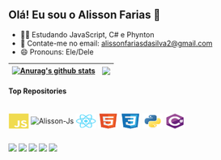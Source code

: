 ## Olá! Eu sou o Alisson Farias 👋


- 🧑‍💻 Estudando JavaScript, C# e Phynton
- 🌱 Contate-me no email: alissonfariasdasilva2@gmail.com
- 😄 Pronouns: Ele/Dele

| <a href="https://github.com/AlissonSilva02/github-readme-stats"><img align="center" src="https://github-readme-stats.vercel.app/api?username=AlissonSilva02&show_icons=true&include_all_commits=true&theme=dracula&hide_border=true" alt="Anurag's github stats" /></a> | <a href="https://github.com/AlissonSilva02/github-readme-stats"><img align="center" src="https://github-readme-stats.vercel.app/api/top-langs/?username=AlissonSilva02&layout=compact&theme=dracula&hide_border=true" /></a> |
| ------------- | ------------- |

#### Top Repositories


<div style="display: inline_block"><br>
  <img align="center" alt="Alisson-Js" height="30" width="40" src="https://raw.githubusercontent.com/devicons/devicon/master/icons/javascript/javascript-plain.svg">
  <img align="center" alt="Alisson-Js" height="30" width="40" src="https://img.icons8.com/fluent/512/node-js.png">
  <img align="center" alt="Alisson-React" height="30" width="40" src="https://raw.githubusercontent.com/devicons/devicon/master/icons/react/react-original.svg">
  <img align="center" alt="Alisson-HTML" height="30" width="40" src="https://raw.githubusercontent.com/devicons/devicon/master/icons/html5/html5-original.svg">
  <img align="center" alt="Alisson-CSS" height="30" width="40" src="https://raw.githubusercontent.com/devicons/devicon/master/icons/css3/css3-original.svg">
  <img align="center" alt="Alisson-Python" height="30" width="40" src="https://raw.githubusercontent.com/devicons/devicon/master/icons/python/python-original.svg">
  <img align="center" alt="Alisson-Csharp" height="30" width="40" src="https://raw.githubusercontent.com/devicons/devicon/master/icons/csharp/csharp-original.svg">
</div>


##


<div> 

 <a href="https://discord.gg/wagxzStdcR" target="_blank"><img src="https://img.shields.io/badge/Discord-7289DA?style=for-the-badge&logo=discord&logoColor=white" target="_blank"></a> 
  <a href = "mailto:alissonfariasdasilva2@gmail.com"><img src="https://img.shields.io/badge/-Gmail-%23333?style=for-the-badge&logo=gmail&logoColor=white" target="_blank"></a>
  <a href="https://www.linkedin.com/in/alisson-farias-da-silva-407502339/" target="_blank"><img src="https://img.shields.io/badge/-LinkedIn-%230077B5?style=for-the-badge&logo=linkedin&logoColor=white" target="_blank"></a> 
<a href = "https://alissonanuncio.my.canva.site/"><img src="https://img.shields.io/badge/website-000000?style=for-the-badge&logo=About.me&logoColor=white"></a>
<a href = "https://wa.me/5511940330018?text=Ol%C3%A1!%20Voc%C3%AA%20entrou%20em%20contato%20com%20Alisson,%20Desenvolvedor%20fullstack.%20Em%20que%20posso%20ajudar?%20 "><img src="https://img.shields.io/badge/WhatsApp-25D366?style=for-the-badge&logo=whatsapp&logoColor=white"></a>
  
</div>
